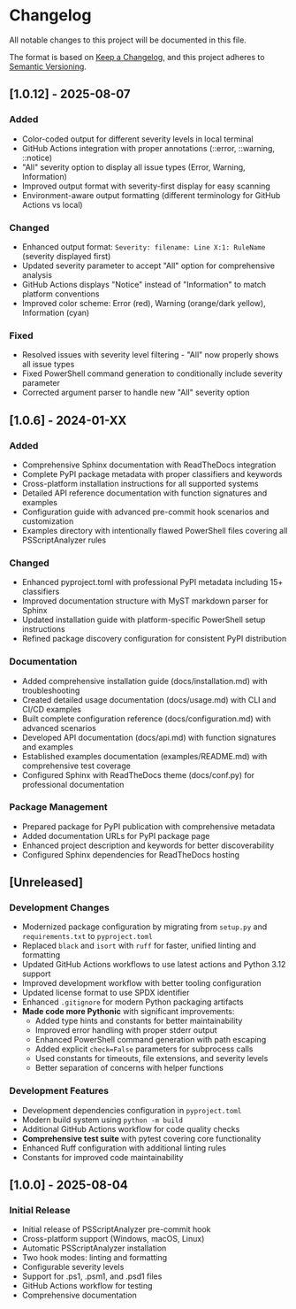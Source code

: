 # Changelog

All notable changes to this project will be documented in this file.

The format is based on [Keep a Changelog](https://keepachangelog.com/en/1.0.0/),
and this project adheres to [Semantic Versioning](https://semver.org/spec/v2.0.0.html).

## [1.0.12] - 2025-08-07

### Added

- Color-coded output for different severity levels in local terminal
- GitHub Actions integration with proper annotations (::error, ::warning, ::notice)
- "All" severity option to display all issue types (Error, Warning, Information)
- Improved output format with severity-first display for easy scanning
- Environment-aware output formatting (different terminology for GitHub Actions vs local)

### Changed

- Enhanced output format: `Severity: filename: Line X:1: RuleName` (severity displayed first)
- Updated severity parameter to accept "All" option for comprehensive analysis
- GitHub Actions displays "Notice" instead of "Information" to match platform conventions
- Improved color scheme: Error (red), Warning (orange/dark yellow), Information (cyan)

### Fixed

- Resolved issues with severity level filtering - "All" now properly shows all issue types
- Fixed PowerShell command generation to conditionally include severity parameter
- Corrected argument parser to handle new "All" severity option

## [1.0.6] - 2024-01-XX

### Added

- Comprehensive Sphinx documentation with ReadTheDocs integration
- Complete PyPI package metadata with proper classifiers and keywords
- Cross-platform installation instructions for all supported systems
- Detailed API reference documentation with function signatures and examples
- Configuration guide with advanced pre-commit hook scenarios and customization
- Examples directory with intentionally flawed PowerShell files covering all PSScriptAnalyzer rules

### Changed

- Enhanced pyproject.toml with professional PyPI metadata including 15+ classifiers
- Improved documentation structure with MyST markdown parser for Sphinx
- Updated installation guide with platform-specific PowerShell setup instructions
- Refined package discovery configuration for consistent PyPI distribution

### Documentation

- Added comprehensive installation guide (docs/installation.md) with troubleshooting
- Created detailed usage documentation (docs/usage.md) with CLI and CI/CD examples
- Built complete configuration reference (docs/configuration.md) with advanced scenarios
- Developed API documentation (docs/api.md) with function signatures and examples
- Established examples documentation (examples/README.md) with comprehensive test coverage
- Configured Sphinx with ReadTheDocs theme (docs/conf.py) for professional documentation

### Package Management

- Prepared package for PyPI publication with comprehensive metadata
- Added documentation URLs for PyPI package page
- Enhanced project description and keywords for better discoverability
- Configured Sphinx dependencies for ReadTheDocs hosting

## [Unreleased]

### Development Changes

- Modernized package configuration by migrating from `setup.py` and `requirements.txt` to `pyproject.toml`
- Replaced `black` and `isort` with `ruff` for faster, unified linting and formatting
- Updated GitHub Actions workflows to use latest actions and Python 3.12 support
- Improved development workflow with better tooling configuration
- Updated license format to use SPDX identifier
- Enhanced `.gitignore` for modern Python packaging artifacts
- **Made code more Pythonic** with significant improvements:
  - Added type hints and constants for better maintainability
  - Improved error handling with proper stderr output
  - Enhanced PowerShell command generation with path escaping
  - Added explicit `check=False` parameters for subprocess calls
  - Used constants for timeouts, file extensions, and severity levels
  - Better separation of concerns with helper functions

### Development Features

- Development dependencies configuration in `pyproject.toml`
- Modern build system using `python -m build`
- Additional GitHub Actions workflow for code quality checks
- **Comprehensive test suite** with pytest covering core functionality
- Enhanced Ruff configuration with additional linting rules
- Constants for improved code maintainability

## [1.0.0] - 2025-08-04

### Initial Release

- Initial release of PSScriptAnalyzer pre-commit hook
- Cross-platform support (Windows, macOS, Linux)
- Automatic PSScriptAnalyzer installation
- Two hook modes: linting and formatting
- Configurable severity levels
- Support for .ps1, .psm1, and .psd1 files
- GitHub Actions workflow for testing
- Comprehensive documentation
